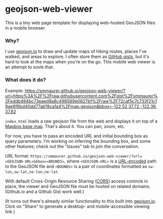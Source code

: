 # geojson-web-viewer

This is a tiny web page template for displaying web-hosted GeoJSON files in a mobile browser.

### Why?

I use [geojson.io](http://geojson.io) to draw and update maps of hiking routes, places I've walked, and areas to explore. I often store them as [GitHub gists](https://gist.github.com), but it's hard to look at the maps when you're on the go. This mobile web viewer is an attempt to sovle that.

### What does it do?

Example: https://smmaurer.github.io/geojson-web-viewer/?url=https%3A%2F%2Fraw.githubusercontent.com%2Fgist%2Fsmmaurer%2Feddb484bc73eaed8a8c498589e0627bf%2Fraw%2F72caf5c7c733f21c19ae6f6bd40dd77ab19ca1a4%2Fmap.geojson&bbox=-122.52,37.72,-122.36,37.82

`index.html` loads a raw geojson file from the web and displays it on top of a [Mapbox base map](https://www.mapbox.com/mapbox-gl-js/api/). That's about it. You can pan, zoom, etc. 

For now, you have to pass an encoded URL and initial bounding box as query parameters. I'm working on inferring the bounding box, and some other features; check out the "Issues" tab to join the conversation.

URL format: `https://smmaurer.github.io/geojson-web-viewer/?url=<GEOJSON-URL>&bbox=<BOUNDS>`, where `<GEOJSON-URL>` is a [URL-encoded](https://www.urlencoder.org) path to the GeoJSON file and `<BOUNDS>` is a pair of coordinates formatted as `sw-lon,sw-lat,ne-lon,ne-lat`.

With default Cross-Origin Resource Sharing ([CORS](https://developer.mozilla.org/en-US/docs/Web/HTTP/Access_control_CORS)) access controls in place, the viewer and GeoJSON file must be hosted on related domains. (Github.io and a Github Gist work well.)

(It turns out there's already similar functionality to this built into [geojson.io](http://geojson.io). Click on "Share" to generate a desktop- and mobile-accessible viewing link.)
